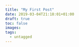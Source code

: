 ```yaml
---
title: "My First Post"
date: 2019-03-04T21:18:01+01:00
draft: true
toc: false
images:
tags:
  - untagged
---
```


